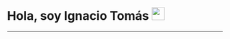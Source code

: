 <h1>Hola, soy Ignacio Tomás <img src="https://media.giphy.com/media/hvRJCLFzcasrR4ia7z/giphy.gif" width="30"></h1>
<hr>

<!---
ignaciotomasico12/ignaciotomasico12 is a ✨ special ✨ repository because its `README.md` (this file) appears on your GitHub profile.
You can click the Preview link to take a look at your changes.
--->
